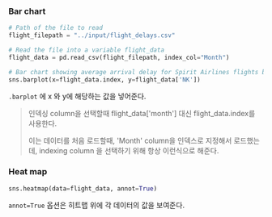### Bar chart

```python
# Path of the file to read
flight_filepath = "../input/flight_delays.csv"

# Read the file into a variable flight_data
flight_data = pd.read_csv(flight_filepath, index_col="Month")
```

```python
# Bar chart showing average arrival delay for Spirit Airlines flights by month
sns.barplot(x=flight_data.index, y=flight_data['NK'])
```

`.barplot` 에 x 와 y에 해당하는 값을 넣어준다.

> 인덱싱 column을 선택할때 flight_data['month'] 대신 flight_data.index를 사용한다.
>
> 이는 데이터를 처음 로드할때, 'Month' column을 인덱스로 지정해서 로드했는데, indexing column 을 선택하기 위해 항상 이런식으로 해준다.



### Heat map

```python
sns.heatmap(data=flight_data, annot=True)
```

`annot=True` 옵션은 히트맵 위에 각 데이터의 값을 보여준다.

